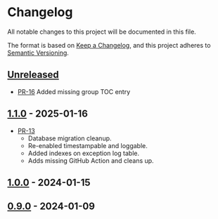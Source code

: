 # Changelog

All notable changes to this project will be documented in this file.

The format is based on [Keep a Changelog](https://keepachangelog.com/en/1.1.0/),
and this project adheres to [Semantic Versioning](https://semver.org/spec/v2.0.0.html).

## [Unreleased]

* [PR-16](https://github.com/itk-dev/hoeringsportal-getorganized/pull/16)
  Added missing group TOC entry

## [1.1.0] - 2025-01-16

* [PR-13](https://github.com/itk-dev/hoeringsportal-getorganized/pull/13)
  * Database migration cleanup.
  * Re-enabled timestampable and loggable.
  * Added indexes on exception log table.
  * Adds missing GitHub Action and cleans up.

## [1.0.0] - 2024-01-15

## [0.9.0] - 2024-01-09

[Unreleased]: https://github.com/itk-dev/hoeringsportal-getorganized/compare/1.1.0...HEAD
[1.1.0]: https://github.com/itk-dev/hoeringsportal-getorganized/compare/1.0.0...1.1.0
[1.0.0]: https://github.com/itk-dev/hoeringsportal-getorganized/compare/0.9.0...1.0.0
[0.9.0]: https://github.com/itk-dev/hoeringsportal-getorganized/releases/tag/0.9.0

